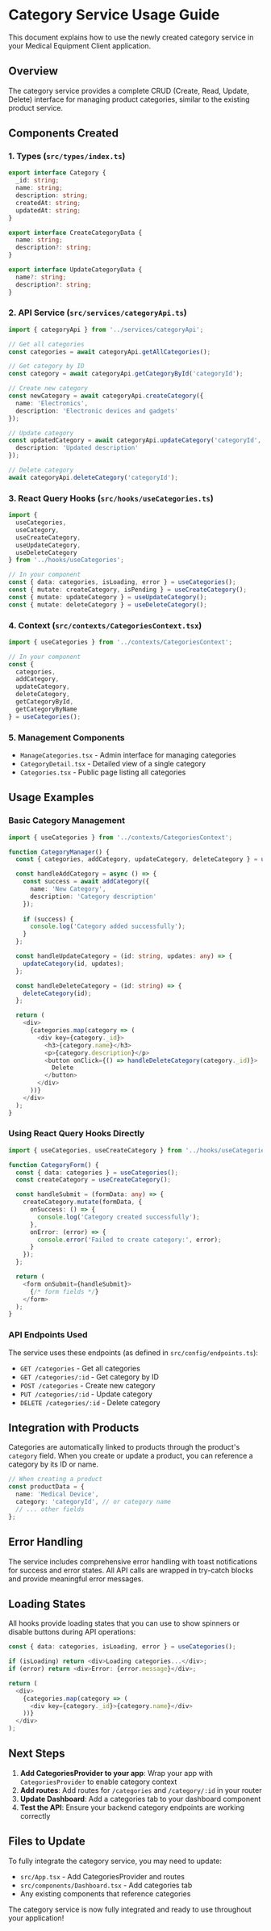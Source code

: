 # Category Service Usage Guide

This document explains how to use the newly created category service in your Medical Equipment Client application.

## Overview

The category service provides a complete CRUD (Create, Read, Update, Delete) interface for managing product categories, similar to the existing product service.

## Components Created

### 1. Types (`src/types/index.ts`)
```typescript
export interface Category {
  _id: string;
  name: string;
  description: string;
  createdAt: string;
  updatedAt: string;
}

export interface CreateCategoryData {
  name: string;
  description?: string;
}

export interface UpdateCategoryData {
  name?: string;
  description?: string;
}
```

### 2. API Service (`src/services/categoryApi.ts`)
```typescript
import { categoryApi } from '../services/categoryApi';

// Get all categories
const categories = await categoryApi.getAllCategories();

// Get category by ID
const category = await categoryApi.getCategoryById('categoryId');

// Create new category
const newCategory = await categoryApi.createCategory({
  name: 'Electronics',
  description: 'Electronic devices and gadgets'
});

// Update category
const updatedCategory = await categoryApi.updateCategory('categoryId', {
  description: 'Updated description'
});

// Delete category
await categoryApi.deleteCategory('categoryId');
```

### 3. React Query Hooks (`src/hooks/useCategories.ts`)
```typescript
import { 
  useCategories, 
  useCategory, 
  useCreateCategory, 
  useUpdateCategory, 
  useDeleteCategory 
} from '../hooks/useCategories';

// In your component
const { data: categories, isLoading, error } = useCategories();
const { mutate: createCategory, isPending } = useCreateCategory();
const { mutate: updateCategory } = useUpdateCategory();
const { mutate: deleteCategory } = useDeleteCategory();
```

### 4. Context (`src/contexts/CategoriesContext.tsx`)
```typescript
import { useCategories } from '../contexts/CategoriesContext';

// In your component
const { 
  categories, 
  addCategory, 
  updateCategory, 
  deleteCategory,
  getCategoryById,
  getCategoryByName 
} = useCategories();
```

### 5. Management Components
- `ManageCategories.tsx` - Admin interface for managing categories
- `CategoryDetail.tsx` - Detailed view of a single category
- `Categories.tsx` - Public page listing all categories

## Usage Examples

### Basic Category Management
```typescript
import { useCategories } from '../contexts/CategoriesContext';

function CategoryManager() {
  const { categories, addCategory, updateCategory, deleteCategory } = useCategories();

  const handleAddCategory = async () => {
    const success = await addCategory({
      name: 'New Category',
      description: 'Category description'
    });
    
    if (success) {
      console.log('Category added successfully');
    }
  };

  const handleUpdateCategory = (id: string, updates: any) => {
    updateCategory(id, updates);
  };

  const handleDeleteCategory = (id: string) => {
    deleteCategory(id);
  };

  return (
    <div>
      {categories.map(category => (
        <div key={category._id}>
          <h3>{category.name}</h3>
          <p>{category.description}</p>
          <button onClick={() => handleDeleteCategory(category._id)}>
            Delete
          </button>
        </div>
      ))}
    </div>
  );
}
```

### Using React Query Hooks Directly
```typescript
import { useCategories, useCreateCategory } from '../hooks/useCategories';

function CategoryForm() {
  const { data: categories } = useCategories();
  const createCategory = useCreateCategory();

  const handleSubmit = (formData: any) => {
    createCategory.mutate(formData, {
      onSuccess: () => {
        console.log('Category created successfully');
      },
      onError: (error) => {
        console.error('Failed to create category:', error);
      }
    });
  };

  return (
    <form onSubmit={handleSubmit}>
      {/* form fields */}
    </form>
  );
}
```

### API Endpoints Used
The service uses these endpoints (as defined in `src/config/endpoints.ts`):
- `GET /categories` - Get all categories
- `GET /categories/:id` - Get category by ID
- `POST /categories` - Create new category
- `PUT /categories/:id` - Update category
- `DELETE /categories/:id` - Delete category

## Integration with Products

Categories are automatically linked to products through the product's `category` field. When you create or update a product, you can reference a category by its ID or name.

```typescript
// When creating a product
const productData = {
  name: 'Medical Device',
  category: 'categoryId', // or category name
  // ... other fields
};
```

## Error Handling

The service includes comprehensive error handling with toast notifications for success and error states. All API calls are wrapped in try-catch blocks and provide meaningful error messages.

## Loading States

All hooks provide loading states that you can use to show spinners or disable buttons during API operations:

```typescript
const { data: categories, isLoading, error } = useCategories();

if (isLoading) return <div>Loading categories...</div>;
if (error) return <div>Error: {error.message}</div>;

return (
  <div>
    {categories.map(category => (
      <div key={category._id}>{category.name}</div>
    ))}
  </div>
);
```

## Next Steps

1. **Add CategoriesProvider to your app**: Wrap your app with `CategoriesProvider` to enable category context
2. **Add routes**: Add routes for `/categories` and `/category/:id` in your router
3. **Update Dashboard**: Add a categories tab to your dashboard component
4. **Test the API**: Ensure your backend category endpoints are working correctly

## Files to Update

To fully integrate the category service, you may need to update:
- `src/App.tsx` - Add CategoriesProvider and routes
- `src/components/Dashboard.tsx` - Add categories tab
- Any existing components that reference categories

The category service is now fully integrated and ready to use throughout your application!
